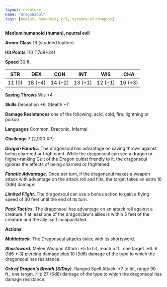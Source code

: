 ```yaml
---
layout: creature
name: "Dragonsoul"
tags: [medium, humanoid, cr7, tyranny-of-dragons]
---
```


**Medium humanoid (human), neutral evil**

**Armor Class** 16 (studded leather)

**Hit Points** 110 (17d8+34)

**Speed** 30 ft.

|   STR   |   DEX   |   CON   |   INT   |   WIS   |   CHA   |
|:-----:|:-----:|:-----:|:-----:|:-----:|:-----:|
| 11 (0) | 18 (+4) | 14 (+2) | 13 (+1) | 12 (+1) | 16 (+3) |

**Saving Throws** Wis +4

**Skills** Deception +6, Stealth +7

**Damage Resistances** one of the following: acid, cold, fire, lightning or poison

**Languages** Common, Draconic, Infernal

**Challenge** 7 (2,900 XP)

***Dragon Fanatic.*** The dragonsoul has advantage on saving throws against being charmed or frightened. While the dragonsoul can see a dragon or higher-ranking Cult of the Dragon cultist friendly to it, the dragonsoul ignores the effects of being charmed or frightened.

***Fanatic Advantage.*** Once per turn, if the dragonsoul makes a weapon attack with advantage on the attack roll and hits, the target takes an extra 10 (3d6) damage.

***Limited Flight.*** The dragonsoul can use a bonus action to gain a flying speed of 30 feet until the end of its turn.

***Pack Tactics.*** The dragonsoul has advantage on an attack roll against a creature if at least one of the dragonclaw's allies is within 5 feet of the creature and the ally isn't incapacitated.

**Actions**

***Multiattack.*** The Dragonsoul attacks twice with its shortsword.

***Shortsword.*** Melee Weapon Attack: +5 to hit, reach 5 ft., one target. Hit: 6 (1d6 + 3) piercing damage plus 10 (3d6) damage of the type to which the dragonsoul has resistance.

***Orb of Dragon's Breath (3/Day).*** Ranged Spell Attack: +7 to hit, range 90 ft., one target. Hit: 27 (6d8) damage of the type to which the dragonsoul has damage resistance.

